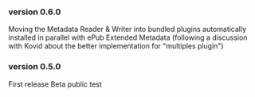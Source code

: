 ### version 0.6.0
Moving the Metadata Reader & Writer into bundled plugins automatically installed in parallel with ePub Extended Metadata
(following a discussion with Kovid about the better implementation for "multiples plugin")

### version 0.5.0
First release
Beta public test
